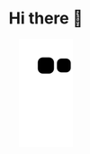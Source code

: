 <h1 align="center">Hi there 👋</h1>

<p align="center"> <img  src="https://github.com/Nevana/nevana/blob/output/github-contribution-grid-snake.svg" alt="github contribution" /> </p>
